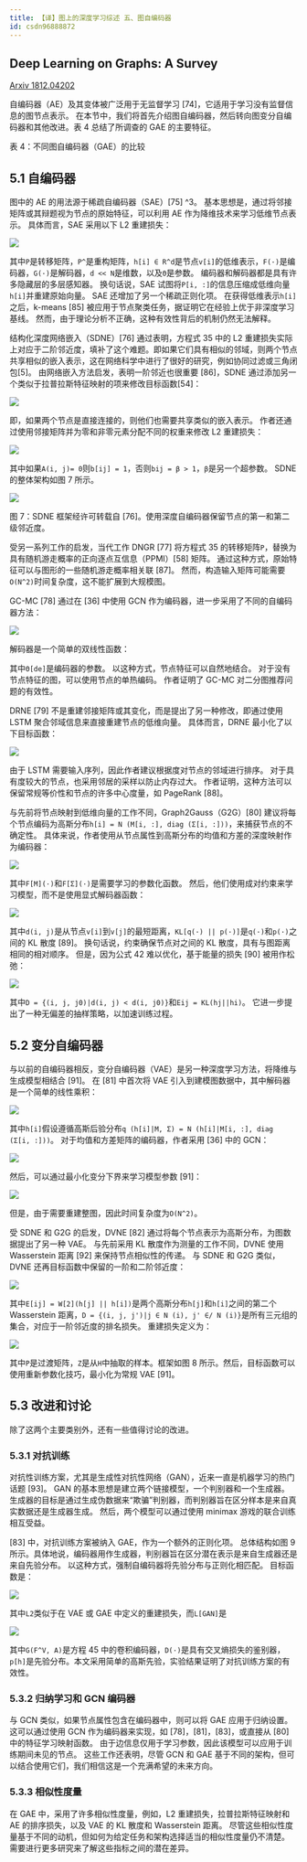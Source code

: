 ```yaml
---
title: 【译】图上的深度学习综述 五、图自编码器
id: csdn96888872
---
```


## Deep Learning on Graphs: A Survey

[Arxiv 1812.04202](https://arxiv.org/abs/1812.04202)

自编码器（AE）及其变体被广泛用于无监督学习 [74]，它适用于学习没有监督信息的图节点表示。 在本节中，我们将首先介绍图自编码器，然后转向图变分自编码器和其他改进。表 4 总结了所调查的 GAE 的主要特征。

表 4：不同图自编码器（GAE）的比较

## 5.1 自编码器

图中的 AE 的用法源于稀疏自编码器（SAE）[75] ^3。 基本思想是，通过将邻接矩阵或其辩题视为节点的原始特征，可以利用 AE 作为降维技术来学习低维节点表示。 具体而言，SAE 采用以下 L2 重建损失：

![](../img/8003600f8c1c2810ac43c5899be11a95.png)

其中`P`是转移矩阵，`P^`是重构矩阵，`h[i] ∈ R^d`是节点`v[i]`的低维表示，`F(·)`是编码器，`G(·)`是解码器，`d << N`是维数，以及`Θ`是参数。 编码器和解码器都是具有许多隐藏层的多层感知器。 换句话说，SAE 试图将`P[i, :]`的信息压缩成低维向量`h[i]`并重建原始向量。 SAE 还增加了另一个稀疏正则化项。 在获得低维表示`h[i]`之后，k-means [85] 被应用于节点聚类任务，据证明它在经验上优于非深度学习基线。 然而，由于理论分析不正确，这种有效性背后的机制仍然无法解释。

结构化深度网络嵌入（SDNE）[76] 通过表明，方程式 35 中的 L2 重建损失实际上对应于二阶邻近度，填补了这个难题。即如果它们具有相似的邻域，则两个节点共享相似的嵌入表示，这在网络科学中进行了很好的研究，例如协同过滤或三角闭包[5]。 由网络嵌入方法启发，表明一阶邻近也很重要 [86]，SDNE 通过添加另一个类似于拉普拉斯特征映射的项来修改目标函数[54]：

![](../img/9edfcebb2c0bae6bf57fe3ddde1a38aa.png)

即，如果两个节点是直接连接的，则他们也需要共享类似的嵌入表示。 作者还通过使用邻接矩阵并为零和非零元素分配不同的权重来修改 L2 重建损失：

![](../img/23f17f6fc04410f2126c813adf31ebad.png)

其中如果`A(i, j)= 0`则`b[ij] = 1`，否则`bij = β > 1`，`β`是另一个超参数。 SDNE 的整体架构如图 7 所示。

![](../img/aa2b0cef6787386b7be8f1a60a651e7d.png)

图 7：SDNE 框架经许可转载自 [76]。使用深度自编码器保留节点的第一和第二级邻近度。

受另一系列工作的启发，当代工作 DNGR [77] 将方程式 35 的转移矩阵`P`，替换为具有随机游走概率的正向逐点互信息（PPMI）[58] 矩阵。 通过这种方式，原始特征可以与图形的一些随机游走概率相关联 [87]。 然而，构造输入矩阵可能需要`O(N^2)`时间复杂度，这不能扩展到大规模图。

GC-MC [78] 通过在 [36] 中使用 GCN 作为编码器，进一步采用了不同的自编码器方法：

![](../img/bb93f08021b1bdf7227f926d50d294b7.png)

解码器是一个简单的双线性函数：

其中`Θ[de]`是编码器的参数。 以这种方式，节点特征可以自然地结合。 对于没有节点特征的图，可以使用节点的单热编码。 作者证明了 GC-MC 对二分图推荐问题的有效性。

DRNE [79] 不是重建邻接矩阵或其变化，而是提出了另一种修改，即通过使用 LSTM 聚合邻域信息来直接重建节点的低维向量。 具体而言，DRNE 最小化了以下目标函数：

![](../img/c464bc5d93e6dced0b6b06fdb9662aa9.png)

由于 LSTM 需要输入序列，因此作者建议根据度对节点的邻域进行排序。 对于具有度较大的节点，也采用邻居的采样以防止内存过大。 作者证明，这种方法可以保留常规等价性和节点的许多中心度量，如 PageRank [88]。

与先前将节点映射到低维向量的工作不同，Graph2Gauss（G2G）[80] 建议将每个节点编码为高斯分布`h[i] = N (M[i, :], diag (Σ[i, :]))`，来捕获节点的不确定性。 具体来说，作者使用从节点属性到高斯分布的均值和方差的深度映射作为编码器：

![](../img/6937c7bf6c59c48d178434b1a8c86859.png)

其中`F[M](·)`和`F[Σ](·)`是需要学习的参数化函数。 然后，他们使用成对约束来学习模型，而不是使用显式解码器函数：

![](../img/968bd3bb89fa364f33ea2d08134f9e6b.png)

其中`d(i, j)`是从节点`v[i]`到`v[j]`的最短距离，`KL[q(·) || p(·)]`是`q(·)`和`p(·)`之间的 KL 散度 [89]。 换句话说，约束确保节点对之间的 KL 散度，具有与图距离相同的相对顺序。 但是，因为公式 42 难以优化，基于能量的损失 [90] 被用作松弛：

![](../img/eb54d067a678d47c9f39bbb663302dbc.png)

其中`D = {(i, j, j0)|d(i, j) < d(i, j0)}`和`Eij = KL(hj||hi)`。 它进一步提出了一种无偏差的抽样策略，以加速训练过程。

## 5.2 变分自编码器

与以前的自编码器相反，变分自编码器（VAE）是另一种深度学习方法，将降维与生成模型相结合 [91]。 在 [81] 中首次将 VAE 引入到建模图数据中，其中解码器是一个简单的线性乘积：

![](../img/82b08679978cb72bd1c4c7d7a4b9fe14.png)

其中`h[i]`假设遵循高斯后验分布`q (h[i]|M, Σ) = N (h[i]|M[i, :], diag (Σ[i, :]))`。 对于均值和方差矩阵的编码器，作者采用 [36] 中的 GCN：

![](../img/9cbf51284f50e20328d526f307349342.png)

然后，可以通过最小化变分下界来学习模型参数 [91]：

![](../img/1d107722d7d13dad5e81698beaf0e795.png)

但是，由于需要重建整图，因此时间复杂度为`O(N^2)`。

受 SDNE 和 G2G 的启发，DVNE [82] 通过将每个节点表示为高斯分布，为图数据提出了另一种 VAE。 与先前采用 KL 散度作为测量的工作不同，DVNE 使用 Wasserstein 距离 [92] 来保持节点相似性的传递。 与 SDNE 和 G2G 类似，DVNE 还再目标函数中保留的一阶和二阶邻近度：

![](../img/b4947fe48ec96d99b09dce780f72fcc2.png)

其中`E[ij] = W[2](h[j] || h[i])`是两个高斯分布`h[j]`和`h[i]`之间的第二个 Wasserstein 距离，`D = {(i, j, j')|j ∈ N (i), j' ∈/ N (i)}`是所有三元组的集合，对应于一阶邻近度的排名损失。 重建损失定义为：

![](../img/ff12b3fa78ac2f957f9dc2d2352d9e8c.png)

其中`P`是过渡矩阵，`Z`是从`H`中抽取的样本。框架如图 8 所示。然后，目标函数可以使用重新参数化技巧，最小化为常规 VAE [91]。

## 5.3 改进和讨论

除了这两个主要类别外，还有一些值得讨论的改进。

### 5.3.1 对抗训练

对抗性训练方案，尤其是生成性对抗性网络（GAN），近来一直是机器学习的热门话题 [93]。 GAN 的基本思想是建立两个链接模型，一个判别器和一个生成器。 生成器的目标是通过生成伪数据来“欺骗”判别器，而判别器旨在区分样本是来自真实数据还是生成器生成。 然后，两个模型可以通过使用 minimax 游戏的联合训练相互受益。

[83] 中，对抗训练方案被纳入 GAE，作为一个额外的正则化项。 总体结构如图 9 所示。具体地说，编码器用作生成器，判别器旨在区分潜在表示是来自生成器还是来自先验分布。 以这种方式，强制自编码器将先验分布与正则化相匹配。 目标函数是：

![](../img/282f4a3d87a92ec0eb68ac61d1ec71a6.png)

其中`L2`类似于在 VAE 或 GAE 中定义的重建损失，而`L[GAN]`是

![](../img/07ff5ec3da39ec28b4403c4e644d6eed.png)

其中`G(F^V, A)`是方程 45 中的卷积编码器，`D(·)`是具有交叉熵损失的鉴别器，`p[h]`是先验分布。本文采用简单的高斯先验，实验结果证明了对抗训练方案的有效性。

### 5.3.2 归纳学习和 GCN 编码器

与 GCN 类似，如果节点属性包含在编码器中，则可以将 GAE 应用于归纳设置。 这可以通过使用 GCN 作为编码器来实现，如 [78]，[81]，[83]，或直接从 [80] 中的特征学习映射函数。 由于边信息仅用于学习参数，因此该模型可以应用于训练期间未见的节点。 这些工作还表明，尽管 GCN 和 GAE 基于不同的架构，但可以结合使用它们，我们相信这是一个充满希望的未来方向。

### 5.3.3 相似性度量

在 GAE 中，采用了许多相似性度量，例如，L2 重建损失，拉普拉斯特征映射和 AE 的排序损失，以及 VAE 的 KL 散度和 Wasserstein 距离。 尽管这些相似性度量基于不同的动机，但如何为给定任务和架构选择适当的相似性度量仍不清楚。 需要进行更多研究来了解这些指标之间的潜在差异。